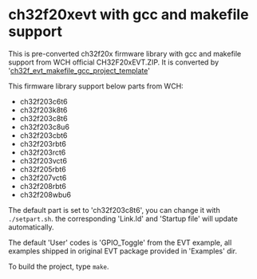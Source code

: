 # ch32f20xevt with gcc and makefile support

This is pre-converted ch32f20x firmware library with gcc and makefile support from WCH official CH32F20xEVT.ZIP. It is converted by '[ch32f_evt_makefile_gcc_project_template](https://github.com/cjacker/ch32f_evt_makefile_gcc_project_template)'

This firmware library support below parts from WCH:

- ch32f203c6t6
- ch32f203k8t6
- ch32f203c8t6
- ch32f203c8u6
- ch32f203cbt6
- ch32f203rbt6
- ch32f203rct6
- ch32f203vct6
- ch32f205rbt6
- ch32f207vct6
- ch32f208rbt6
- ch32f208wbu6

The default part is set to 'ch32f203c8t6', you can change it with `./setpart.sh`. the corresponding 'Link.ld' and 'Startup file' will update automatically.

The default 'User' codes is 'GPIO_Toggle' from the EVT example, all examples shipped in original EVT package provided in 'Examples' dir.

To build the project, type `make`.
